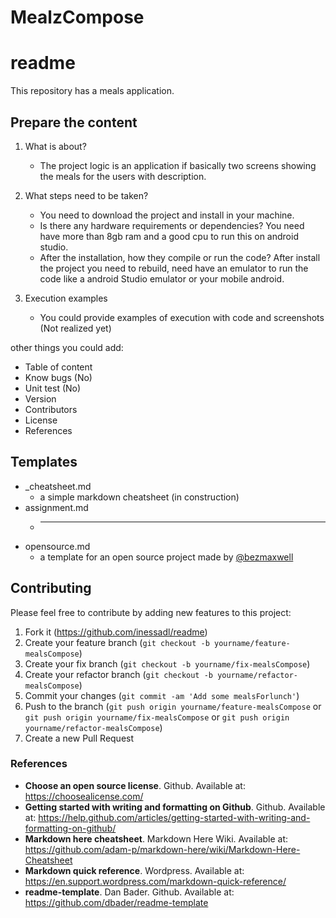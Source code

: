 # MealzCompose

# readme

This repository has a meals application.   


## Prepare the content

1. What is about?
    - The project logic is an application if basically two screens showing the meals for the users with description. 
  
2. What steps need to be taken?
    - You need to download the project and install in your machine.
    - Is there any hardware requirements or dependencies? You need have more than 8gb ram and a good cpu to run this on android studio.
    - After the installation, how they compile or run the code? After install the project you need to rebuild, need have an emulator to run the code like a android
    Studio emulator or your mobile android.
3. Execution examples
    - You could provide examples of execution with code and screenshots (Not realized yet)

other things you could add:

- Table of content
- Know bugs (No)
- Unit test (No)
- Version 
- Contributors
- License
- References

## Templates

- _cheatsheet.md
    - a simple markdown cheatsheet (in construction)
- assignment.md
    - ***
- opensource.md
    - a template for an open source project made by [@bezmaxwell](https://github.com/bezmaxwell)

## Contributing

Please feel free to contribute by adding new features to this project:

1. Fork it (<https://github.com/inessadl/readme>)
2. Create your feature branch (`git checkout -b yourname/feature-mealsCompose`)
3. Create your fix branch (`git checkout -b yourname/fix-mealsCompose`)
4. Create your refactor branch (`git checkout -b yourname/refactor-mealsCompose`)
3. Commit your changes (`git commit -am 'Add some mealsForlunch'`)
4. Push to the branch (`git push origin yourname/feature-mealsCompose` or `git push origin yourname/fix-mealsCompose` or `git push origin yourname/refactor-mealsCompose`)
5. Create a new Pull Request


### References

- **Choose an open source license**. Github. Available at: https://choosealicense.com/
- **Getting started with writing and formatting on Github**. Github. Available at: https://help.github.com/articles/getting-started-with-writing-and-formatting-on-github/
- **Markdown here cheatsheet**. Markdown Here Wiki. Available at: https://github.com/adam-p/markdown-here/wiki/Markdown-Here-Cheatsheet
- **Markdown quick reference**. Wordpress. Available at: https://en.support.wordpress.com/markdown-quick-reference/
- **readme-template**. Dan Bader. Github. Available at: https://github.com/dbader/readme-template

